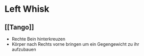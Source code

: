 # Left Whisk

## [[Tango]]

- Rechte Bein hinterkreuzen
- Körper nach Rechts vorne bringen um ein Gegengewicht zu ihr aufzubauen


